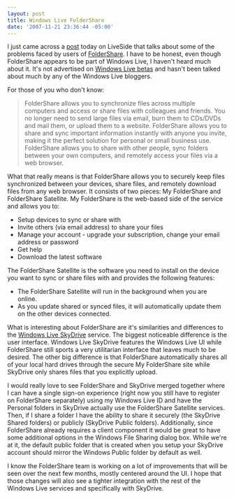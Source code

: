 ```yaml
---
layout: post
title: Windows Live FolderShare
date: '2007-11-21 23:36:44 -05:00'
---
```


I just came across a [post](http://feeds.feedburner.com/~r/liveside/~3/187949460/foldershare-admits-problems-promises-improvements-soon.aspx) today on LiveSide that talks about some of the problems faced by users of [FolderShare](www.foldershare.com). I have to be honest, even though FolderShare appears to be part of Windows Live, I haven't heard much about it. It's not advertised on [Windows Live betas](http://get.live.com/betas/home) and hasn't been talked about much by any of the Windows Live bloggers.

For those of you who don't know:

> FolderShare allows you to synchronize files across multiple computers and access or share files with colleagues and friends. You no longer need to send large files via email, burn them to CDs/DVDs and mail them, or upload them to a website. FolderShare allows you to share and sync important information instantly with anyone you invite, making it the perfect solution for personal or small business use. FolderShare allows you to share with other people, sync folders between your own computers, and remotely access your files via a web browser.

What that really means is that FolderShare allows you to securely keep files synchronized between your devices, share files, and remotely download files from any web browser. It consists of two pieces: My FolderShare and FolderShare Satellite. My FolderShare is the web-based side of the service and allows you to:

*   Setup devices to sync or share with 
*   Invite others (via email address) to share your files 
*   Manage your account - upgrade your subscription, change your email address or password 
*   Get help 
*   Download the latest software 

The FolderShare Satellite is the software you need to install on the device you want to sync or share files with and provides the following features:

*   The FolderShare Satellite will run in the background when you are online.  
*   As you update shared or synced files, it will automatically update them on the other devices connected. 

What is interesting about FolderShare are it's similarities and differences to the [Windows Live SkyDrive](http://skydrive.live.com/) service. The biggest noticeable difference is the user interface. Windows Live SkyDrive features the Windows Live UI while FolderShare still sports a very utilitarian interface that leaves much to be desired. The other big difference is that FolderShare automatically shares all of your local hard drives through the secure My FolderShare site while SkyDrive only shares files that you explicitly upload.

I would really love to see FolderShare and SkyDrive merged together where I can have a single sign-on experience (right now you still have to register on FolderShare separately) using my Windows Live ID and have the Personal folders in SkyDrive actually use the FolderShare Satellite services. Then, if I share a folder I have the ability to share it securely (the SkyDrive Shared folders) or publicly (SkyDrive Public folders). Additionally, since FolderShare already requires a client component it would be great to have some additional options in the Windows File Sharing dialog box. While we're at it, the default public folder that is created when you setup your SkyDrive account should mirror the Windows Public folder by default as well.

I know the FolderShare team is working on a lot of improvements that will be seen over the next few months, mostly centered around the UI. I hope that those changes will also see a tighter integration with the rest of the Windows Live services and specifically with SkyDrive.
